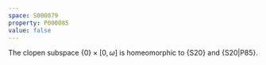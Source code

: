```yaml
---
space: S000079
property: P000085
value: false
---
```


The clopen subspace $\{0\}\times[0,\omega]$ is homeomorphic
to {S20} and {S20|P85}.
